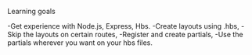 Learning goals

-Get experience with Node.js, Express, Hbs.
-Create layouts using .hbs,
-Skip the layouts on certain routes,
-Register and create partials,
-Use the partials wherever you want on your hbs files.